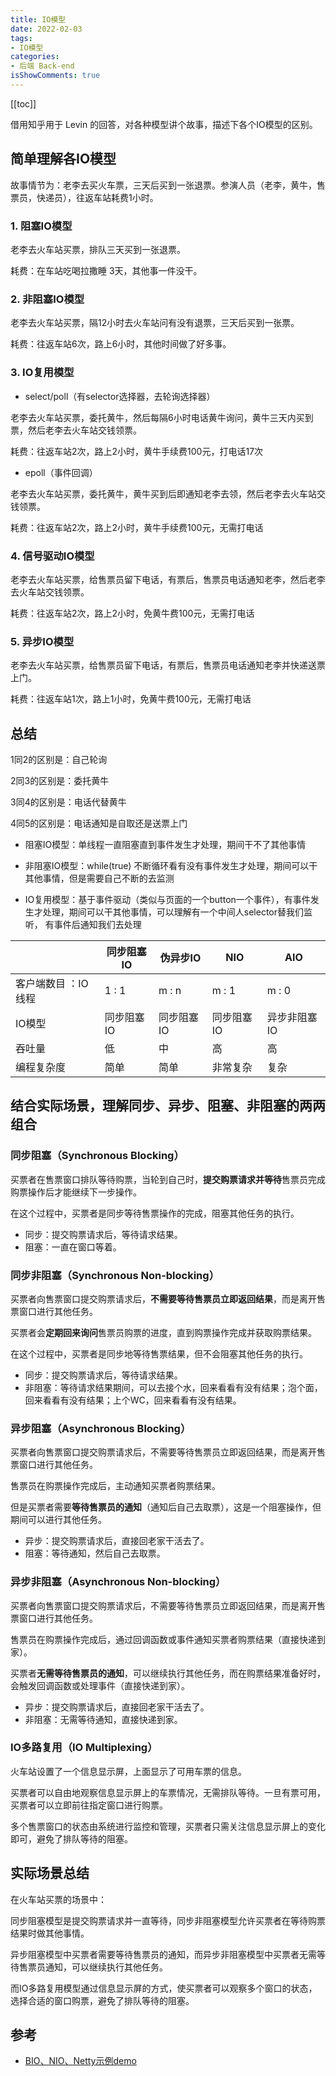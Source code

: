```yaml
---
title: IO模型
date: 2022-02-03
tags:
- IO模型
categories:
- 后端 Back-end
isShowComments: true
---
```


<Boxx/>

[[toc]]

借用知乎用于 Levin 的回答，对各种模型讲个故事，描述下各个IO模型的区别。

## 简单理解各IO模型

故事情节为：老李去买火车票，三天后买到一张退票。参演人员（老李，黄牛，售票员，快递员），往返车站耗费1小时。

### 1. 阻塞IO模型

老李去火车站买票，排队三天买到一张退票。

耗费：在车站吃喝拉撒睡 3天，其他事一件没干。

### 2. 非阻塞IO模型

老李去火车站买票，隔12小时去火车站问有没有退票，三天后买到一张票。

耗费：往返车站6次，路上6小时，其他时间做了好多事。

### 3. IO复用模型

- select/poll（有selector选择器，去轮询选择器）

老李去火车站买票，委托黄牛，然后每隔6小时电话黄牛询问，黄牛三天内买到票，然后老李去火车站交钱领票。 

耗费：往返车站2次，路上2小时，黄牛手续费100元，打电话17次

- epoll（事件回调）

老李去火车站买票，委托黄牛，黄牛买到后即通知老李去领，然后老李去火车站交钱领票。 

耗费：往返车站2次，路上2小时，黄牛手续费100元，无需打电话

### 4. 信号驱动IO模型

老李去火车站买票，给售票员留下电话，有票后，售票员电话通知老李，然后老李去火车站交钱领票。  

耗费：往返车站2次，路上2小时，免黄牛费100元，无需打电话

### 5. 异步IO模型

老李去火车站买票，给售票员留下电话，有票后，售票员电话通知老李并快递送票上门。 

耗费：往返车站1次，路上1小时，免黄牛费100元，无需打电话

## 总结

1同2的区别是：自己轮询

2同3的区别是：委托黄牛

3同4的区别是：电话代替黄牛

4同5的区别是：电话通知是自取还是送票上门

- 阻塞IO模型：单线程一直阻塞直到事件发生才处理，期间干不了其他事情

- 非阻塞IO模型：while(true) 不断循环看有没有事件发生才处理，期间可以干其他事情，但是需要自己不断的去监测

- IO复用模型：基于事件驱动（类似与页面的一个button一个事件），有事件发生才处理，期间可以干其他事情，可以理解有一个中间人selector替我们监听，
有事件后通知我们去处理

|                     | 同步阻塞IO | 伪异步IO   | NIO         | AIO          |
| ------------------- | ---------- | ---------- | ----------- | ------------ |
| 客户端数目 ：IO线程 | 1 : 1      | m : n      | m : 1       | m : 0        |
| IO模型              | 同步阻塞IO | 同步阻塞IO | 同步阻塞IO | 异步非阻塞IO |
| 吞吐量              | 低         | 中         | 高          | 高           |
| 编程复杂度          | 简单       | 简单       | 非常复杂    | 复杂         |


## 结合实际场景，理解同步、异步、阻塞、非阻塞的两两组合

### 同步阻塞（Synchronous Blocking）

买票者在售票窗口排队等待购票，当轮到自己时，**提交购票请求并等待**售票员完成购票操作后才能继续下一步操作。

在这个过程中，买票者是同步等待售票操作的完成，阻塞其他任务的执行。

- 同步：提交购票请求后，等待请求结果。
- 阻塞：一直在窗口等着。

### 同步非阻塞（Synchronous Non-blocking）

买票者向售票窗口提交购票请求后，**不需要等待售票员立即返回结果**，而是离开售票窗口进行其他任务。

买票者会**定期回来询问**售票员购票的进度，直到购票操作完成并获取购票结果。

在这个过程中，买票者是同步地等待售票结果，但不会阻塞其他任务的执行。

- 同步：提交购票请求后，等待请求结果。
- 非阻塞：等待请求结果期间，可以去接个水，回来看看有没有结果；泡个面，回来看看有没有结果；上个WC，回来看看有没有结果。

### 异步阻塞（Asynchronous Blocking）

买票者向售票窗口提交购票请求后，不需要等待售票员立即返回结果，而是离开售票窗口进行其他任务。

售票员在购票操作完成后，主动通知买票者购票结果。

但是买票者需要**等待售票员的通知**（通知后自己去取票），这是一个阻塞操作，但期间可以进行其他任务。

- 异步：提交购票请求后，直接回老家干活去了。
- 阻塞：等待通知，然后自己去取票。

### 异步非阻塞（Asynchronous Non-blocking）

买票者向售票窗口提交购票请求后，不需要等待售票员立即返回结果，而是离开售票窗口进行其他任务。

售票员在购票操作完成后，通过回调函数或事件通知买票者购票结果（直接快递到家）。

买票者**无需等待售票员的通知**，可以继续执行其他任务，而在购票结果准备好时，会触发回调函数或处理事件（直接快递到家）。

- 异步：提交购票请求后，直接回老家干活去了。
- 非阻塞：无需等待通知，直接快递到家。

### IO多路复用（IO Multiplexing）

火车站设置了一个信息显示屏，上面显示了可用车票的信息。

买票者可以自由地观察信息显示屏上的车票情况，无需排队等待。一旦有票可用，买票者可以立即前往指定窗口进行购票。

多个售票窗口的状态由系统进行监控和管理，买票者只需关注信息显示屏上的变化即可，避免了排队等待的阻塞。

## 实际场景总结

在火车站买票的场景中：

同步阻塞模型是提交购票请求并一直等待，同步非阻塞模型允许买票者在等待购票结果时做其他事情。

异步阻塞模型中买票者需要等待售票员的通知，而异步非阻塞模型中买票者无需等待售票员通知，可以继续执行其他任务。

而IO多路复用模型通过信息显示屏的方式，使买票者可以观察多个窗口的状态，选择合适的窗口购票，避免了排队等待的阻塞。

## 参考

- [BIO、NIO、Netty示例demo](https://blog.csdn.net/u013374645/article/details/82808301)

<Reward/>
